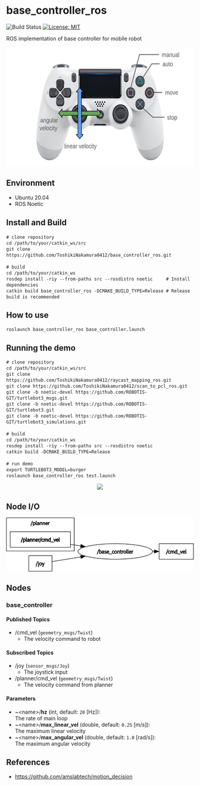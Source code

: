 # base_controller_ros

![Build Status](https://github.com/ToshikiNakamura0412/base_controller_ros/workflows/build/badge.svg)
[![License: MIT](https://img.shields.io/badge/License-MIT-yellow.svg)](https://opensource.org/licenses/MIT)

ROS implementation of base controller for mobile robot

<p align="center">
  <img src="images/base_controller.png" height="320px"/>
</p>

## Environment
- Ubuntu 20.04
- ROS Noetic

## Install and Build
```
# clone repository
cd /path/to/your/catkin_ws/src
git clone https://github.com/ToshikiNakamura0412/base_controller_ros.git

# build
cd /path/to/your/catkin_ws
rosdep install -riy --from-paths src --rosdistro noetic     # Install dependencies
catkin build base_controller_ros -DCMAKE_BUILD_TYPE=Release # Release build is recommended
```

## How to use
```
roslaunch base_controller_ros base_controller.launch
```

## Running the demo
```
# clone repository
cd /path/to/your/catkin_ws/src
git clone https://github.com/ToshikiNakamura0412/raycast_mapping_ros.git
git clone https://github.com/ToshikiNakamura0412/scan_to_pcl_ros.git
git clone -b noetic-devel https://github.com/ROBOTIS-GIT/turtlebot3_msgs.git
git clone -b noetic-devel https://github.com/ROBOTIS-GIT/turtlebot3.git
git clone -b noetic-devel https://github.com/ROBOTIS-GIT/turtlebot3_simulations.git

# build
cd /path/to/your/catkin_ws
rosdep install -riy --from-paths src --rosdistro noetic
catkin build -DCMAKE_BUILD_TYPE=Release

# run demo
export TURTLEBOT3_MODEL=burger
roslaunch base_controller_ros test.launch
```

<p align="center">
  <img src="https://github.com/ToshikiNakamura0412/amr_navigation_gifs/blob/master/images/<file_name>.gif" height="320px"/>
</p>

## Node I/O
![Node I/O](images/node_io.png)

## Nodes
### base_controller
#### Published Topics
- /cmd_vel (`geometry_msgs/Twist`)
  - The velocity command to robot

#### Subscribed Topics
- /joy (`sensor_msgs/Joy`)
  - The joystick input
- /planner/cmd_vel (`geometry_msgs/Twist`)
  - The velocity command from planner

#### Parameters
- ~\<name>/<b>hz</b> (int, default: `20` [Hz]):<br>
  The rate of main loop
- ~\<name>/<b>max_linear_vel</b> (double, default: `0.25` [m/s]):<br>
  The maximum linear velocity
- ~\<name>/<b>max_angular_vel</b> (double, default: `1.0` [rad/s]):<br>
  The maximum angular velocity

## References
- https://github.com/amslabtech/motion_decision
